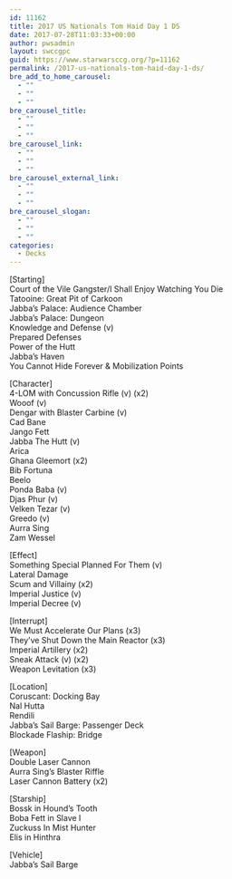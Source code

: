 ```yaml
---
id: 11162
title: 2017 US Nationals Tom Haid Day 1 DS
date: 2017-07-28T11:03:33+00:00
author: pwsadmin
layout: swccgpc
guid: https://www.starwarsccg.org/?p=11162
permalink: /2017-us-nationals-tom-haid-day-1-ds/
bre_add_to_home_carousel:
  - ""
  - ""
  - ""
bre_carousel_title:
  - ""
  - ""
  - ""
bre_carousel_link:
  - ""
  - ""
  - ""
bre_carousel_external_link:
  - ""
  - ""
  - ""
bre_carousel_slogan:
  - ""
  - ""
  - ""
categories:
  - Decks
---
```

[Starting]  
Court of the Vile Gangster/I Shall Enjoy Watching You Die  
Tatooine: Great Pit of Carkoon  
Jabba&#8217;s Palace: Audience Chamber  
Jabba&#8217;s Palace: Dungeon  
Knowledge and Defense (v)  
Prepared Defenses  
Power of the Hutt  
Jabba&#8217;s Haven  
You Cannot Hide Forever & Mobilization Points

[Character]  
4-LOM with Concussion Rifle (v) (x2)  
Wooof (v)  
Dengar with Blaster Carbine (v)  
Cad Bane  
Jango Fett  
Jabba The Hutt (v)  
Arica  
Ghana Gleemort (x2)  
Bib Fortuna  
Beelo  
Ponda Baba (v)  
Djas Phur (v)  
Velken Tezar (v)  
Greedo (v)  
Aurra Sing  
Zam Wessel

[Effect]  
Something Special Planned For Them (v)  
Lateral Damage  
Scum and Villainy (x2)  
Imperial Justice (v)  
Imperial Decree (v)

[Interrupt]  
We Must Accelerate Our Plans (x3)  
They&#8217;ve Shut Down the Main Reactor (x3)  
Imperial Artillery (x2)  
Sneak Attack (v) (x2)  
Weapon Levitation (x3)

[Location]  
Coruscant: Docking Bay  
Nal Hutta  
Rendili  
Jabba&#8217;s Sail Barge: Passenger Deck  
Blockade Flaship: Bridge

[Weapon]  
Double Laser Cannon  
Aurra Sing&#8217;s Blaster Riffle  
Laser Cannon Battery (x2)

[Starship]  
Bossk in Hound&#8217;s Tooth  
Boba Fett in Slave I  
Zuckuss In Mist Hunter  
Elis in Hinthra

[Vehicle]  
Jabba&#8217;s Sail Barge